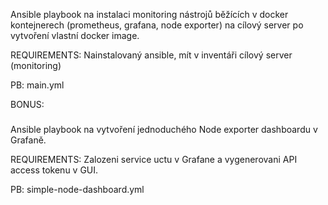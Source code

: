 Ansible playbook na instalaci monitoring nástrojů běžících v docker kontejnerech (prometheus, grafana, node exporter) na cílový server po vytvoření vlastní docker image.

REQUIREMENTS:
Nainstalovaný ansible, mít v inventáři cílový server (monitoring)

PB: main.yml

BONUS:
#####
Ansible playbook  na vytvoření jednoduchého Node exporter dashboardu v Grafaně.

REQUIREMENTS:
Zalozeni service uctu v Grafane a vygenerovani API access tokenu v GUI.

PB: simple-node-dashboard.yml

